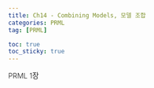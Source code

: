 ```yaml
---
title: Ch14 - Combining Models, 모델 조합
categories: PRML
tag: [PRML]

toc: true
toc_sticky: true
---
```


<div style="font-size: 0.9rem; font-weight:300; line-height: 1.6rem;">
PRML 1장<br>
</div>



